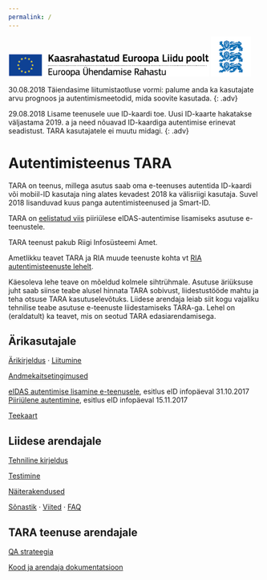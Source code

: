 ```yaml
---
permalink: /
---
```


<img src='img/ee_cef_0.png' style='width:400px'>

<img src='img/LOVID.png' style='width: 80px;'>

30.08.2018 Täiendasime liitumistaotluse vormi: palume anda ka kasutajate arvu prognoos ja autentimismeetodid, mida soovite kasutada.
{: .adv}

29.08.2018 Lisame teenusele uue ID-kaardi toe. Uusi ID-kaarte hakatakse väljastama 2019. a ja need nõuavad ID-kaardiga autentimise erinevat seadistust. TARA kasutajatele ei muutu midagi.
{: .adv}

# Autentimisteenus TARA

TARA on teenus, millega asutus saab oma e-teenuses autentida ID-kaardi või mobiil-ID kasutaja ning alates kevadest 2018 ka välisriigi kasutaja. Suvel 2018 lisanduvad kuus panga autentimisteenused ja Smart-ID.

TARA on [eelistatud viis](https://e-gov.github.io/eIDAS-Connector/Valik) piiriülese eIDAS-autentimise lisamiseks asutuse e-teenustele.

TARA teenust pakub Riigi Infosüsteemi Amet. 

Ametlikku teavet TARA ja RIA muude teenuste kohta vt [RIA autentimisteenuste lehelt](https://www.ria.ee/ee/autentimisteenused.html). 

Käesoleva lehe teave on mõeldud kolmele sihtrühmale. Asutuse äriüksuse juht saab siinse teabe alusel hinnata TARA sobivust, liidestustööde mahtu ja teha otsuse TARA kasutuselevõtuks. Liidese arendaja leiab siit kogu vajaliku tehnilise teabe asutuse e-teenuste liidestamiseks TARA-ga. Lehel on (eraldatult) ka teavet, mis on seotud TARA edasiarendamisega.

## Ärikasutajale

[Ärikirjeldus](Arikirjeldus) · <a href='https://www.ria.ee/ee/autentimisteenused.html'>Liitumine</a>

[Andmekaitsetingimused](Isikuandmed)

<a href='https://e-gov.github.io/TARA-Doku/files/TARA-tutvustus.pdf' target='_new'>eIDAS autentimise lisamine e-teenusele</a>, esitlus eID infopäeval 31.10.2017<br>
<a href='https://e-gov.github.io/TARA-Doku/files/PiiriyleneAutentimine.pdf' target='_new'>Piiriülene autentimine</a>, esitlus eID infopäeval 15.11.2017<br> 

[Teekaart](Teekaart)

## Liidese arendajale

[Tehniline kirjeldus](TehnilineKirjeldus)

[Testimine](Testimine)

[Näiterakendused](Naited)

[Sõnastik](Sonastik) · [Viited](Viited) · [FAQ](FAQ)

## TARA teenuse arendajale

[QA strateegia](QaStrateegia)

[Kood ja arendaja dokumentatsioon](Arendajale)
